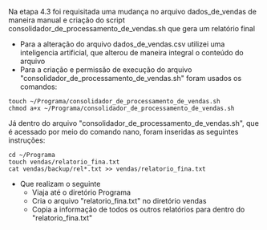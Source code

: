 Na etapa 4.3 foi requisitada uma mudança no arquivo dados_de_vendas de maneira manual e criação do script consolidador_de_processamento_de_vendas.sh que gera um relatório final
 - Para a alteração do arquivo dados_de_vendas.csv utilizei uma inteligencia artificial, que alterou de maneira integral o conteúdo do arquivo
 - Para a criação e permissão de execução do arquivo "consolidador_de_processamento_de_vendas.sh" foram usados os comandos:
```
touch ~/Programa/consolidador_de_processamento_de_vendas.sh
chmod a+x ~/Programa/consolidador_de_processamento_de_vendas.sh
```
Já dentro do arquivo "consolidador_de_processamento_de_vendas.sh", que é acessado por meio do comando nano, foram inseridas as seguintes instruções:
```                         
cd ~/Programa
touch vendas/relatorio_fina.txt
cat vendas/backup/rel*.txt >> vendas/relatorio_fina.txt
```
- Que realizam o seguinte
  - Viaja até o diretório Programa
  - Cria o arquivo "relatorio_fina.txt" no diretório vendas
  - Copia a informação de todos os outros relatórios para dentro do "relatorio_fina.txt"
